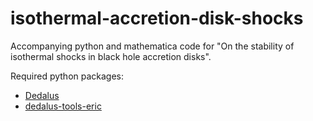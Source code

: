 # isothermal-accretion-disk-shocks
Accompanying python and mathematica code for "On the stability of isothermal shocks in black hole accretion disks".

Required python packages:
- [Dedalus](https://dedalus-project.org/)
- [dedalus-tools-eric](https://github.com/ericwhester/dedalus-tools-eric)

